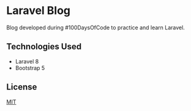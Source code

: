 # Laravel Blog

Blog developed during #100DaysOfCode to practice and learn Laravel.

## Technologies Used
- Laravel 8
- Bootstrap 5


## License
[MIT](https://choosealicense.com/licenses/mit/)